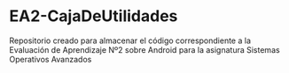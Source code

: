 # EA2-CajaDeUtilidades
Repositorio creado para almacenar el código correspondiente a la Evaluación de Aprendizaje Nº2 sobre Android para la asignatura Sistemas Operativos Avanzados
